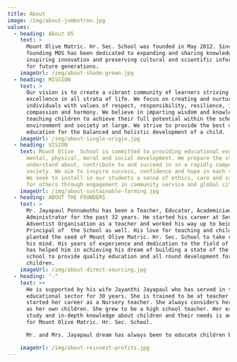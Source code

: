 ```yaml
---
title: About
image: /img/about-jumbotron.jpg
values:
  - heading: About US
    text: >
      Mount Olive Matric. Hr. Sec. School was founded in May 2012. Since its
      founding MOS has been dedicated to expanding and sharing knowledge,
      inspiring innovation and preserving cultural and scientific information
      for future generations. 
    imageUrl: /img/about-shade-grown.jpg
  - heading: MISSION
    text: >
      Our vision is to create a vibrant community of learners striving for
      excellence in all strata of life. We focus on creating and nurturing
      individuals with values of respect, responsibility, resilience, integrity,
      compassion and harmony. We believe in imparting wisdom and knowledge and
      teaching children to achieve their full potential within the school
      environment and society at large. We strive to provide the best quality
      education for the balanced and holistic development of a child.
    imageUrl: /img/about-single-origin.jpg
  - heading: VISION
    text: Mount Olive  School is committed to providing educational excellence for
      mental, physical, moral and social development. We prepare the students to
      understand about, contribute to and succeed in in a rapidly competitive
      society. We aim to inspire success, confidence and hope in each student.
      We seek to install in our students a sense of ethics, care and compassion
      for others through engagement in community service and global citizenship
    imageUrl: /img/about-sustainable-farming.jpg
  - heading: ABOUT THE FOUNDERS
    text: >
      Mr. Jayapaul Ponnumuthu has been a Teacher, Educator, Academician and
      Administrator for the past 32 years. He started his career at Seventh Day
      Adventist Organisation as a teacher and worked his way up to being the
      Principal of  the School as well. His love for teaching and children has
      planted the seed of Mount Olive Matric. Hr. Sec. School to take root in
      his mind. His years of experience and dedication to the field of education
      has helped him in achieving his dream of building a state of the art
      school to provide quality education and all round development for
      children.
    imageUrl: /img/about-direct-sourcing.jpg
  - heading: "-"
    text: >+
      He is supported by his wife Jayanthi Jayapaul who has served in the
      educational sector for 30 years. She is trained to be at teacher and
      started her career as a Nursery teacher. She always considers her students
      as her own children. She grew to be a high school teacher. Her extensive
      study and in-depth knowledge about children and their needs is an asset
      for Mount Olive Matric. Hr. Sec. School.

      Mr. and Mrs. Jayapaul dream has always been to educate children by teaching them life's values and providing quality education for mental, physical, moral and social development. They believe in the Biblical Principle. "Train up a child in the way he should go and when he is old, he will not depart from it. Proverbs 22:6

    imageUrl: /img/about-reinvest-profits.jpg
---
```

